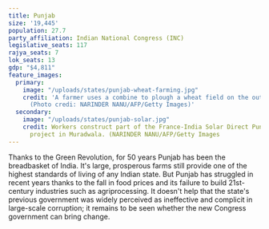 ```yaml
---
title: Punjab
size: '19,445'
population: 27.7
party_affiliation: Indian National Congress (INC)
legislative_seats: 117
rajya_seats: 7
lok_seats: 13
gdp: "$4,811"
feature_images:
  primary:
    image: "/uploads/states/punjab-wheat-farming.jpg"
    credit: 'A farmer uses a combine to plough a wheat field on the outskirts of Amritsar.
      (Photo credi: NARINDER NANU/AFP/Getty Images)'
  secondary:
    image: "/uploads/states/punjab-solar.jpg"
    credit: Workers construct part of the France-India Solar Direct Punjab Solar Park
      project in Muradwala. (NARINDER NANU/AFP/Getty Images
---
```


Thanks to the Green Revolution, for 50 years Punjab has been the breadbasket of India. It's large, prosperous farms still provide one of the highest standards of living of any Indian state. But Punjab has struggled in recent years thanks to the fall in food prices and its failure to build 21st-century industries such as agriprocessing. It doesn't help that the state's previous government was widely perceived as ineffective and complicit in large-scale corruption; it remains to be seen whether the new Congress government can bring change.
